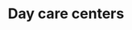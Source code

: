 ---
title: Day care centers
longTitle: 'Day care centers'
tags:
- gccommon
usedFor:
- "[[Daycare]]"
---